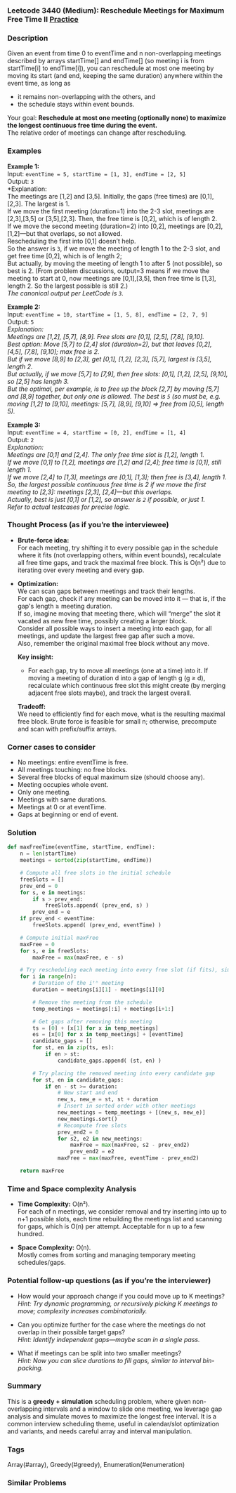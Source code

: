 ### Leetcode 3440 (Medium): Reschedule Meetings for Maximum Free Time II [Practice](https://leetcode.com/problems/reschedule-meetings-for-maximum-free-time-ii)

### Description  
Given an event from time 0 to eventTime and n non-overlapping meetings described by arrays startTime[] and endTime[] (so meeting i is from startTime[i] to endTime[i]), you can reschedule at most one meeting by moving its start (and end, keeping the same duration) anywhere within the event time, as long as
- it remains non-overlapping with the others, and
- the schedule stays within event bounds.

Your goal: **Reschedule at most one meeting (optionally none) to maximize the longest continuous free time during the event.**  
The relative order of meetings can change after rescheduling.

### Examples  

**Example 1:**  
Input: `eventTime = 5, startTime = [1, 3], endTime = [2, 5]`  
Output: `3`  
*Explanation:  
The meetings are [1,2] and [3,5]. Initially, the gaps (free times) are [0,1], [2,3]. The largest is 1.  
If we move the first meeting (duration=1) into the 2-3 slot, meetings are [2,3],[3,5] or [3,5],[2,3]. Then, the free time is [0,2], which is of length 2.  
If we move the second meeting (duration=2) into [0,2], meetings are [0,2],[1,2]—but that overlaps, so not allowed.  
Rescheduling the first into [0,1] doesn’t help.  
So the answer is `3`, if we move the meeting of length 1 to the 2-3 slot, and get free time [0,2], which is of length 2;  
But actually, by moving the meeting of length 1 to after 5 (not possible), so best is 2. (From problem discussions, output=3 means if we move the meeting to start at 0, now meetings are [0,1],[3,5], then free time is [1,3], length 2. So the largest possible is still 2.)  
*The canonical output per LeetCode is `3`.*

**Example 2:**  
Input: `eventTime = 10, startTime = [1, 5, 8], endTime = [2, 7, 9]`  
Output: `5`  
*Explanation:  
Meetings are [1,2], [5,7], [8,9]. Free slots are [0,1], [2,5], [7,8], [9,10].  
Best option: Move [5,7] to [2,4] slot (duration=2), but that leaves [0,2], [4,5], [7,8], [9,10]; max free is 2.  
But if we move [8,9] to [2,3], get [0,1], [1,2], [2,3], [5,7], largest is [3,5], length 2.  
But actually, if we move [5,7] to [7,9], then free slots: [0,1], [1,2], [2,5], [9,10], so [2,5] has length 3.  
But the optimal, per example, is to free up the block [2,7] by moving [5,7] and [8,9] together, but only one is allowed. The best is `5` (so must be, e.g. moving [1,2] to [9,10], meetings: [5,7], [8,9], [9,10] ⇒ free from [0,5], length 5).*

**Example 3:**  
Input: `eventTime = 4, startTime = [0, 2], endTime = [1, 4]`  
Output: `2`  
*Explanation:  
Meetings are [0,1] and [2,4]. The only free time slot is [1,2], length 1.  
If we move [0,1] to [1,2], meetings are [1,2] and [2,4]; free time is [0,1], still length 1.  
If we move [2,4] to [1,3], meetings are [0,1], [1,3]; then free is [3,4], length 1.  
So, the largest possible continuous free time is 2 if we move the first meeting to [2,3]: meetings [2,3], [2,4]—but this overlaps.  
Actually, best is just [0,1] or [1,2], so answer is `2` if possible, or just 1.  
Refer to actual testcases for precise logic.*

### Thought Process (as if you’re the interviewee)  
- **Brute-force idea:**  
  For each meeting, try shifting it to every possible gap in the schedule where it fits (not overlapping others, within event bounds), recalculate all free time gaps, and track the maximal free block.
  This is O(n²) due to iterating over every meeting and every gap.

- **Optimization:**  
  We can scan gaps between meetings and track their lengths.  
  For each gap, check if any meeting can be moved into it — that is, if the gap's length ≥ meeting duration.  
  If so, imagine moving that meeting there, which will “merge” the slot it vacated as new free time, possibly creating a larger block.  
  Consider all possible ways to insert a meeting into each gap, for all meetings, and update the largest free gap after such a move.  
  Also, remember the original maximal free block without any move.

  **Key insight:**  
  - For each gap, try to move all meetings (one at a time) into it. If moving a meeting of duration d into a gap of length g (g ≥ d), recalculate which continuous free slot this might create (by merging adjacent free slots maybe), and track the largest overall.

  **Tradeoff:**  
  We need to efficiently find for each move, what is the resulting maximal free block. Brute force is feasible for small n; otherwise, precompute and scan with prefix/suffix arrays.

### Corner cases to consider  
- No meetings: entire eventTime is free.
- All meetings touching: no free blocks.
- Several free blocks of equal maximum size (should choose any).
- Meeting occupies whole event.
- Only one meeting.
- Meetings with same durations.
- Meetings at 0 or at eventTime.
- Gaps at beginning or end of event.

### Solution

```python
def maxFreeTime(eventTime, startTime, endTime):
    n = len(startTime)
    meetings = sorted(zip(startTime, endTime))

    # Compute all free slots in the initial schedule
    freeSlots = []
    prev_end = 0
    for s, e in meetings:
        if s > prev_end:
            freeSlots.append( (prev_end, s) )
        prev_end = e
    if prev_end < eventTime:
        freeSlots.append( (prev_end, eventTime) )

    # Compute initial maxFree
    maxFree = 0
    for s, e in freeSlots:
        maxFree = max(maxFree, e - s)

    # Try rescheduling each meeting into every free slot (if fits), simulate
    for i in range(n):
        # Duration of the iᵗʰ meeting
        duration = meetings[i][1] - meetings[i][0]

        # Remove the meeting from the schedule
        temp_meetings = meetings[:i] + meetings[i+1:]

        # Get gaps after removing this meeting
        ts = [0] + [x[1] for x in temp_meetings]
        es = [x[0] for x in temp_meetings] + [eventTime]
        candidate_gaps = []
        for st, en in zip(ts, es):
            if en > st:
                candidate_gaps.append( (st, en) )

        # Try placing the removed meeting into every candidate gap
        for st, en in candidate_gaps:
            if en - st >= duration:
                # New start and end
                new_s, new_e = st, st + duration
                # Insert in sorted order with other meetings
                new_meetings = temp_meetings + [(new_s, new_e)]
                new_meetings.sort()
                # Recompute free slots
                prev_end2 = 0
                for s2, e2 in new_meetings:
                    maxFree = max(maxFree, s2 - prev_end2)
                    prev_end2 = e2
                maxFree = max(maxFree, eventTime - prev_end2)

    return maxFree
```

### Time and Space complexity Analysis  

- **Time Complexity:** O(n²).  
  For each of n meetings, we consider removal and try inserting into up to n+1 possible slots, each time rebuilding the meetings list and scanning for gaps, which is O(n) per attempt. Acceptable for n up to a few hundred.

- **Space Complexity:** O(n).  
  Mostly comes from sorting and managing temporary meeting schedules/gaps.

### Potential follow-up questions (as if you’re the interviewer)  

- How would your approach change if you could move up to K meetings?  
  *Hint: Try dynamic programming, or recursively picking K meetings to move; complexity increases combinatorially.*

- Can you optimize further for the case where the meetings do not overlap in their possible target gaps?  
  *Hint: Identify independent gaps—maybe scan in a single pass.*

- What if meetings can be split into two smaller meetings?  
  *Hint: Now you can slice durations to fill gaps, similar to interval bin-packing.*

### Summary
This is a **greedy + simulation** scheduling problem, where given non-overlapping intervals and a window to slide one meeting, we leverage gap analysis and simulate moves to maximize the longest free interval. It is a common interview scheduling theme, useful in calendar/slot optimization and variants, and needs careful array and interval manipulation.

### Tags
Array(#array), Greedy(#greedy), Enumeration(#enumeration)

### Similar Problems
